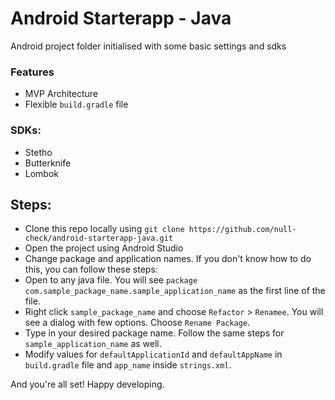# Android Starterapp - Java
Android project folder initialised with some basic settings and sdks
### Features
- MVP Architecture
- Flexible `build.gradle` file
### SDKs:
- Stetho
- Butterknife
- Lombok
## Steps:
- Clone this repo locally using `git clone https://github.com/null-check/android-starterapp-java.git`
- Open the project using Android Studio
- Change package and application names. If you don't know how to do this, you can follow these steps:
- Open to any java file. You will see `package com.sample_package_name.sample_application_name` as the first line of the file.
- Right click `sample_package_name` and choose `Refactor` > `Renamee`. You will see a dialog with few options. Choose `Rename Package`.
- Type in your desired package name. Follow the same steps for `sample_application_name` as well.
- Modify values for `defaultApplicationId` and `defaultAppName` in `build.gradle` file and `app_name` inside `strings.xml`.

And you're all set! Happy developing.

